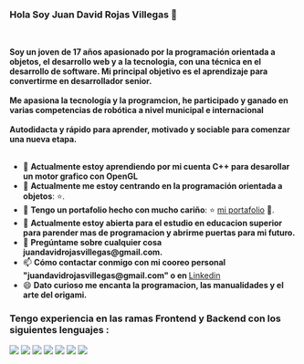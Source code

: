### Hola Soy Juan David Rojas Villegas 👋

<div>
    <div align=left>
        <br>
        <p>
            <strong>
                Soy un joven de 17 años apasionado por la programación orientada a objetos, el desarrollo web y a la tecnologia, con una técnica en el desarrollo de software. Mi principal objetivo es el aprendizaje para convertirme en desarrollador senior.<br><br>
                Me apasiona la tecnología y la programcion, he participado y ganado en varias competencias de robótica a nivel municipal e internacional <br><br>
                Autodidacta y rápido para aprender, motivado y sociable para comenzar una nueva etapa.<br><br>
            </strong>
        </p>
        <ul>
            <li>🌱 <b>Actualmente estoy aprendiendo por mi cuenta C++ para desarollar un motor grafico con OpenGL</b></li>
            <li>🎯 <b>Actualmente me estoy centrando en la programación orientada a objetos</b>: ⭐️.</li>
            <li>🎈 <b>Tengo un portafolio hecho con mucho cariño</b>: ⭐️ <a href="   ">mi portafolio</a> 🧨.</li>
            <li>🤔 <b>Actualmente estoy abierta para el estudio en educacion superior para parender mas de programacion y abrirme puertas para mi futuro.</b></li>
            <li>💬 <b>Pregúntame sobre cualquier cosa juandavidrojasvillegas@gmail.com.</b></li>
            <li>📫 <b>Cómo contactar conmigo con mi cooreo personal "juandavidrojasvillegas@gmail.com" o en </b><a href="https://www.linkedin.com/in/juan-david-rojas-villegas-a30007284">Linkedin</a></li>
            <li>😄 <b>Dato curioso me encanta la programacion, las manualidades y el arte del origami.</b></li>
        </ul>
    </div>
   
### Tengo experiencia en las ramas Frontend y Backend con los siguientes lenguajes : 
![](https://img.shields.io/badge/HTML5-E34F26?style=for-the-badge&logo=html5&logoColor=white)
![](https://img.shields.io/badge/CSS3-1572B6?style=for-the-badge&logo=css3&logoColor=white)
![](https://img.shields.io/badge/JavaScript-F7DF1E?style=for-the-badge&logo=javascript&logoColor=black)
![](https://img.shields.io/badge/PHP-777BB4?style=for-the-badge&logo=php&logoColor=white)
![](https://img.shields.io/badge/MySQL-4479A1?style=for-the-badge&logo=mysql&logoColor=white)
![](https://img.shields.io/badge/Python-F7DF1E?style=for-the-badge&logo=Python&logoColor=blue)
![](https://img.shields.io/badge/Django-38d667?style=for-the-badge&logo=Django&logoColor=black)
